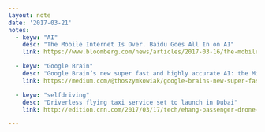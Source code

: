 ```yaml
---
layout: note
date: '2017-03-21'
notes:
  - keyw: "AI"
    desc: "The Mobile Internet Is Over. Baidu Goes All In on AI"
    link: https://www.bloomberg.com/news/articles/2017-03-16/the-mobile-internet-is-over-baidu-goes-all-in-on-ai

  - keyw: "Google Brain"
    desc: "Google Brain’s new super fast and highly accurate AI: the Mixture of Experts Layer."
    link: https://medium.com/@thoszymkowiak/google-brains-new-super-fast-and-highly-accurate-ai-the-mixture-of-experts-layer-dd3972c25663#.cl1e3fk8v

  - keyw: "selfdriving"
    desc: "Driverless flying taxi service set to launch in Dubai"
    link: http://edition.cnn.com/2017/03/17/tech/ehang-passenger-drone-dubai/index.html

---
```

